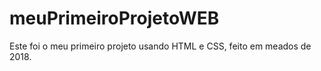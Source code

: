 # meuPrimeiroProjetoWEB
Este foi o meu primeiro projeto usando HTML e CSS, feito em meados de 2018.
